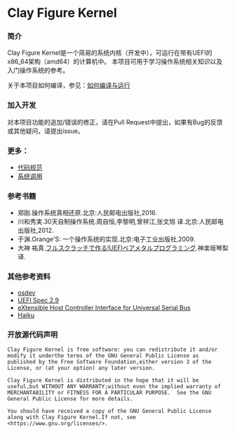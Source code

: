 # Clay Figure Kernel

### 简介
Clay Figure Kernel是一个简易的系统内核（开发中），可运行在带有UEFI的x86_64架构（amd64）的计算机中。
本项目可用于学习操作系统相关知识以及入门操作系统的参考。

关于本项目如何编译，参见：[如何编译与运行](docs/index.md)

### 加入开发
对本项目功能的追加/错误的修正，请在Pull Request中提出，如果有Bug的反馈或其他疑问，请提出issue。

### 更多：
* [代码规范](docs/system/coding_style.md)
* [系统调用](docs/system/syscall.md)

### 参考书籍
* 郑刚.操作系统真相还原.北京:人民邮电出版社,2016.
* 川和秀実.30天自制操作系统.周自恒,李黎明,曾祥江,张文旭 译.北京:人民邮电出版社,2012.
* 于渊.Orange'S: 一个操作系统的实现.北京:电子工业出版社,2009.
* 大神 祐真.[フルスクラッチで作る!UEFIベアメタルプログラミング](https://kagurazakakotori.github.io/ubmp-cn/).神楽坂琴梨 译.

### 其他参考资料
* [osdev](https://wiki.osdev.org)
* [UEFI Spec 2.9](https://uefi.org/)
* [eXtensible Host Controller Interface for Universal Serial Bus](https://www.intel.com/content/dam/www/public/us/en/documents/technical-specifications/extensible-host-controler-interface-usb-xhci.pdf)
* [Haiku](https://github.com/haiku/haiku)

### 开放源代码声明
```
Clay Figure Kernel is free software: you can redistribute it and/or modify it underthe terms of the GNU General Public License as published by the Free Software Foundation,either version 3 of the License, or (at your option) any later version.

Clay Figure Kernel is distributed in the hope that it will be useful,but WITHOUT ANY WARRANTY;without even the implied warranty of MERCHANTABILITY or FITNESS FOR A PARTICULAR PURPOSE.  See the GNU General Public License for more details.

You should have received a copy of the GNU General Public License along with Clay Figure Kernel.If not, see <https://www.gnu.org/licenses/>.
```
